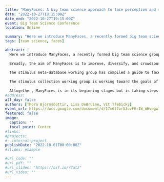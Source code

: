 ```yaml
---
title: "ManyFaces: A big team science approach to face perception and recognition"
date: "2022-10-27T18:15:00Z"
date_end: "2022-10-27T19:15:00Z"
event: Big Team Science Conference
location: Online

summary: "Here we introduce ManyFaces, a recently formed big team science group for face perception and face recognition research. This symposium will introduce the scope and aims of ManyFaces and highlight the work of two of the working groups within ManyFaces: stimulus meta-database and stimulus collection."
tags: [team science, faces]

abstract: |
  Here we introduce ManyFaces, a recently formed big team science group for face perception and face recognition research. This symposium will introduce the scope and aims of ManyFaces and highlight the work of two of the working groups within ManyFaces: stimulus meta-database and stimulus collection. 
  
  Broadly, the aim of ManyFaces is to improve, diversify, and crowdsource key aspects of face research, including perception and recognition. This involves, for example, the collection and use of face stimuli; sharing existing stimulus sets; standardising stimulus collection procedures; and organising stimulus collection across multiple labs to obtain larger and more diverse face stimulus sets. ManyFaces also aims to crowdsource data collection across our members’ labs to test key research questions in face perception and recognition, enabling larger-scale designs and more diverse participant samples and generalisable findings. Finally, we aim to organise training workshops for key methods (e.g., morphing) and analyses (e.g., mixed effects models) used in face research.
  
  The stimulus meta-database working group has compiled a guide to face stimulus meta-databases and resource lists. Various researchers have created lists or meta-databases documenting the broad variety of face stimulus sets that are available for research use. However, these lists vary in how comprehensive they are and in the type of information they provide about each stimulus set. Our guide therefore provides an overview of the most useful of these lists, noting key information such as the kinds of stimuli included in each list, the information provided about each stimulus set, the user friendliness of the list, and the degree of overlap among lists. This guide should aid researchers in finding the most appropriate stimuli for their research and is now publicly available on the Open Science Framework (https://osf.io/mbqt3/). This working group is also currently surveying ManyFaces members about any face stimulus sets they have and are willing to share directly with other researchers, with the aim of compiling a guide to stimulus sets that cannot be found via existing lists and databases.
  
  The stimulus collection working group is working toward the goals of understanding what kinds of stimuli face researchers need to address their research questions and how to acquire these stimuli in a standardised and reproducible manner. This will involve surveying members about their stimulus needs and the stimulus collection equipment they have, developing guides to stimulus collection (e.g., photography/video setup, ethics templates/consent forms), and eventually organising the collection, storage, and distribution of stimuli. 
  
  Altogether, ManyFaces is in its beginning stages but is taking steps toward more reproducible, generalisable, and inclusive face research practices.
#address:
all_day: false
authors: [Thora Bjornsdottir, Lisa DeBruine, Vít Třebický]
event_url: https://docs.google.com/document/d/17m6t7or53uvFErIW_WHvegwlwV2Cq_rvG5ny-4cBkpM/edit#heading=h.gwnqwsz3ktb7
featured: false
image:
  caption: ''
  focal_point: Center
#links:
#projects:
#- internal-project
publishDate: "2022-10-01T00:00:00Z"
#slides: example

#url_code: ""
#url_pdf: ""
#url_slides: "https://osf.io/r7at2"
#url_video: ""
---
```


